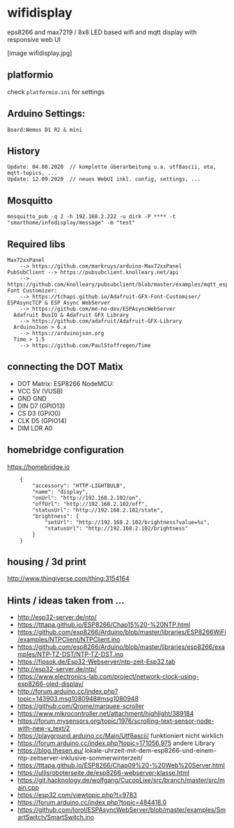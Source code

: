 # wifidisplay
eps8266 and max7219 / 8x8 LED based wifi and mqtt display with responsive web UI 

[image wifidisplay.jpg]

## platformio

  check `platformio.ini`  for settings

## Arduino Settings:
    Board:Wemos D1 R2 & mini

## History
    Update: 04.08.2020	// komplette überarbeitung u.a. utf8ascii, ota, mqtt-topics, ...
    Update: 12.09.2020	// neues WebUI inkl. config, settings, ...

## Mosquitto
    mosquitto_pub -q 2 -h 192.168.2.222 -u dirk -P **** -t "smarthome/infodisplay/message" -m "test"

## Required libs
    Max72xxPanel
        --> https://github.com/markruys/arduino-Max72xxPanel
    PubSubClient --> https://pubsubclient.knolleary.net/api
        --> https://github.com/knolleary/pubsubclient/blob/master/examples/mqtt_esp8266/mqtt_esp8266.ino
    Font Customizer:
        --> https://tchapi.github.io/Adafruit-GFX-Font-Customiser/
    ESPAsyncTCP & ESP Async WebServer
        --> https://github.com/me-no-dev/ESPAsyncWebServer
	  Adafruit BusIO & Adafruit GFX Library 
        --> https://github.com/adafruit/Adafruit-GFX-Library
	  ArduinoJson > 6.x
        --> https://arduinojson.org
	  Time > 1.5
        --> https://github.com/PaulStoffregen/Time    

## connecting the DOT Matix
* DOT Matrix:       ESP8266 NodeMCU:
* VCC               5V (VUSB)
* GND               GND
* DIN               D7 (GPIO13)
* CS                D3 (GPIO0)
* CLK               D5 (GPIO14)
* DIM LDR           A0

## homebridge configuration
https://homebridge.io

```	
    {
		"accessory": "HTTP-LIGHTBULB",
		"name": "display",
		"onUrl": "http://192.168.2.102/on",
		"offUrl": "http://192.168.2.102/off",
		"statusUrl": "http://192.168.2.102/state",
		"brightness": {
			"setUrl": "http://192.168.2.102/brightness?value=%s",
			"statusUrl": "http://192.168.2.102/brightness"
		}
	}
```    

## housing / 3d print

http://www.thingiverse.com/thing:3154164

## Hints / ideas taken from ...
*   http://esp32-server.de/ntp/
*   https://tttapa.github.io/ESP8266/Chap15%20-%20NTP.html
*   https://github.com/esp8266/Arduino/blob/master/libraries/ESP8266WiFi/examples/NTPClient/NTPClient.ino
*   https://github.com/esp8266/Arduino/blob/master/libraries/esp8266/examples/NTP-TZ-DST/NTP-TZ-DST.ino
*   https://fipsok.de/Esp32-Webserver/ntp-zeit-Esp32.tab
*   http://esp32-server.de/ntp/
*   https://www.electronics-lab.com/project/network-clock-using-esp8266-oled-display/
*   http://forum.arduino.cc/index.php?topic=143903.msg1080948#msg1080948
*   https://github.com/Qrome/marquee-scroller
*   https://www.mikrocontroller.net/attachment/highlight/389184
*   https://forum.mysensors.org/topic/1976/scrolling-text-sensor-node-with-new-v_text/2
*   https://playground.arduino.cc/Main/Utf8ascii/         funktioniert nicht wirklich
*   https://forum.arduino.cc/index.php?topic=171056.975   andere Library
*   https://blog.thesen.eu/   lokale-uhrzeit-mit-dem-esp8266-und-einem-ntp-zeitserver-inklusive-sommerwinterzeit/
 *  https://tttapa.github.io/ESP8266/Chap09%20-%20Web%20Server.html
 * 	https://ullisroboterseite.de/esp8266-webserver-klasse.html
 * 	https://git.hacknology.de/wolfgang/CucooLixe/src/branch/master/src/main.cpp
 * 	https://esp32.com/viewtopic.php?t=9783
 * 	https://forum.arduino.cc/index.php?topic=484418.0
 *  https://github.com/lorol/ESPAsyncWebServer/blob/master/examples/SmartSwitch/SmartSwitch.ino

